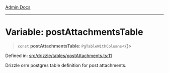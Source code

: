 [Admin Docs](/)

***

# Variable: postAttachmentsTable

> `const` **postAttachmentsTable**: `PgTableWithColumns`\<\{\}\>

Defined in: [src/drizzle/tables/postAttachments.ts:11](https://github.com/PalisadoesFoundation/talawa-api/blob/31af62eb801979353402f1e291e74768cd64d85c/src/drizzle/tables/postAttachments.ts#L11)

Drizzle orm postgres table definition for post attachments.
